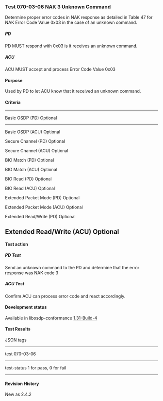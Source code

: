 ### Test 070-03-06 NAK 3 Unknown Command 

Determine proper error codes in NAK response as detailed in Table 47 for
NAK Error Code Value 0x03 in the case of an unknown command.

##### PD

PD MUST respond with 0x03 is it receives an unknown command.

##### ACU

ACU MUST accept and process Error Code Value 0x03

#### Purpose

Used by PD to let ACU know that it received an unknown command.

#### Criteria

  -----------------------------------------------------------------------
  Basic OSDP (PD)                     Optional
  ----------------------------------- -----------------------------------
  Basic OSDP (ACU)                    Optional

  Secure Channel (PD)                 Optional

  Secure Channel (ACU)                Optional

  BIO Match (PD)                      Optional

  BIO Match (ACU)                     Optional

  BIO Read (PD)                       Optional

  BIO Read (ACU)                      Optional

  Extended Packet Mode (PD)           Optional

  Extended Packet Mode (ACU)          Optional

  Extended Read/Write (PD)            Optional

  Extended Read/Write (ACU)           Optional
  -----------------------------------------------------------------------

#### Test action

##### PD Test

Send an unknown command to the PD and determine that the error response
was NAK code 3

##### ACU Test

Confirm ACU can process error code and react accordingly.

#### Development status

Available in libosdp-conformance
[1.31-Build-4](https://github.com/Security-Industry-Association/libosdp-conformance/releases/tag/1.31-4)

#### Test Results

JSON tags

  -----------------------------------------------------------------------
  test                                070-03-06
  ----------------------------------- -----------------------------------
  test-status                         1 for pass, 0 for fail

  -----------------------------------------------------------------------

#### Revision History

New as 2.4.2
